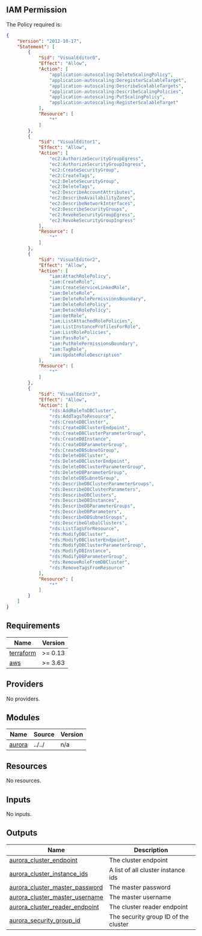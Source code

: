 ## IAM Permission
<!-- BEGINNING OF PRE-COMMIT-PIKE DOCS HOOK -->
The Policy required is:

```json
{
    "Version": "2012-10-17",
    "Statement": [
        {
            "Sid": "VisualEditor0",
            "Effect": "Allow",
            "Action": [
                "application-autoscaling:DeleteScalingPolicy",
                "application-autoscaling:DeregisterScalableTarget",
                "application-autoscaling:DescribeScalableTargets",
                "application-autoscaling:DescribeScalingPolicies",
                "application-autoscaling:PutScalingPolicy",
                "application-autoscaling:RegisterScalableTarget"
            ],
            "Resource": [
                "*"
            ]
        },
        {
            "Sid": "VisualEditor1",
            "Effect": "Allow",
            "Action": [
                "ec2:AuthorizeSecurityGroupEgress",
                "ec2:AuthorizeSecurityGroupIngress",
                "ec2:CreateSecurityGroup",
                "ec2:CreateTags",
                "ec2:DeleteSecurityGroup",
                "ec2:DeleteTags",
                "ec2:DescribeAccountAttributes",
                "ec2:DescribeAvailabilityZones",
                "ec2:DescribeNetworkInterfaces",
                "ec2:DescribeSecurityGroups",
                "ec2:RevokeSecurityGroupEgress",
                "ec2:RevokeSecurityGroupIngress"
            ],
            "Resource": [
                "*"
            ]
        },
        {
            "Sid": "VisualEditor2",
            "Effect": "Allow",
            "Action": [
                "iam:AttachRolePolicy",
                "iam:CreateRole",
                "iam:CreateServiceLinkedRole",
                "iam:DeleteRole",
                "iam:DeleteRolePermissionsBoundary",
                "iam:DeleteRolePolicy",
                "iam:DetachRolePolicy",
                "iam:GetRole",
                "iam:ListAttachedRolePolicies",
                "iam:ListInstanceProfilesForRole",
                "iam:ListRolePolicies",
                "iam:PassRole",
                "iam:PutRolePermissionsBoundary",
                "iam:TagRole",
                "iam:UpdateRoleDescription"
            ],
            "Resource": [
                "*"
            ]
        },
        {
            "Sid": "VisualEditor3",
            "Effect": "Allow",
            "Action": [
                "rds:AddRoleToDBCluster",
                "rds:AddTagsToResource",
                "rds:CreateDBCluster",
                "rds:CreateDBClusterEndpoint",
                "rds:CreateDBClusterParameterGroup",
                "rds:CreateDBInstance",
                "rds:CreateDBParameterGroup",
                "rds:CreateDBSubnetGroup",
                "rds:DeleteDBCluster",
                "rds:DeleteDBClusterEndpoint",
                "rds:DeleteDBClusterParameterGroup",
                "rds:DeleteDBParameterGroup",
                "rds:DeleteDBSubnetGroup",
                "rds:DescribeDBClusterParameterGroups",
                "rds:DescribeDBClusterParameters",
                "rds:DescribeDBClusters",
                "rds:DescribeDBInstances",
                "rds:DescribeDBParameterGroups",
                "rds:DescribeDBParameters",
                "rds:DescribeDBSubnetGroups",
                "rds:DescribeGlobalClusters",
                "rds:ListTagsForResource",
                "rds:ModifyDBCluster",
                "rds:ModifyDBClusterEndpoint",
                "rds:ModifyDBClusterParameterGroup",
                "rds:ModifyDBInstance",
                "rds:ModifyDBParameterGroup",
                "rds:RemoveRoleFromDBCluster",
                "rds:RemoveTagsFromResource"
            ],
            "Resource": [
                "*"
            ]
        }
    ]
}


```
<!-- END OF PRE-COMMIT-PIKE DOCS HOOK -->
<!-- BEGINNING OF PRE-COMMIT-TERRAFORM DOCS HOOK -->
## Requirements

| Name | Version |
|------|---------|
| <a name="requirement_terraform"></a> [terraform](#requirement\_terraform) | >= 0.13 |
| <a name="requirement_aws"></a> [aws](#requirement\_aws) | >= 3.63 |

## Providers

No providers.

## Modules

| Name | Source | Version |
|------|--------|---------|
| <a name="module_aurora"></a> [aurora](#module\_aurora) | ../../ | n/a |

## Resources

No resources.

## Inputs

No inputs.

## Outputs

| Name | Description |
|------|-------------|
| <a name="output_aurora_cluster_endpoint"></a> [aurora\_cluster\_endpoint](#output\_aurora\_cluster\_endpoint) | The cluster endpoint |
| <a name="output_aurora_cluster_instance_ids"></a> [aurora\_cluster\_instance\_ids](#output\_aurora\_cluster\_instance\_ids) | A list of all cluster instance ids |
| <a name="output_aurora_cluster_master_password"></a> [aurora\_cluster\_master\_password](#output\_aurora\_cluster\_master\_password) | The master password |
| <a name="output_aurora_cluster_master_username"></a> [aurora\_cluster\_master\_username](#output\_aurora\_cluster\_master\_username) | The master username |
| <a name="output_aurora_cluster_reader_endpoint"></a> [aurora\_cluster\_reader\_endpoint](#output\_aurora\_cluster\_reader\_endpoint) | The cluster reader endpoint |
| <a name="output_aurora_security_group_id"></a> [aurora\_security\_group\_id](#output\_aurora\_security\_group\_id) | The security group ID of the cluster |
<!-- END OF PRE-COMMIT-TERRAFORM DOCS HOOK -->
